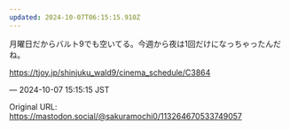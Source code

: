 ```yaml
---
updated: 2024-10-07T06:15:15.910Z
---
```


<p>月曜日だからバルト9でも空いてる。今週から夜は1回だけになっちゃったんだね。</p><p><a href="https://tjoy.jp/shinjuku_wald9/cinema_schedule/C3864" target="_blank" rel="nofollow noopener noreferrer" translate="no"><span class="invisible">https://</span><span class="ellipsis">tjoy.jp/shinjuku_wald9/cinema_</span><span class="invisible">schedule/C3864</span></a></p>

&mdash; 2024-10-07 15:15:15 JST

Original URL: https://mastodon.social/@sakuramochi0/113264670533749057
